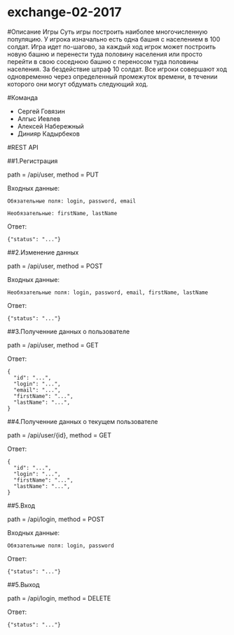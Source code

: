 # exchange-02-2017

#Описание Игры
Суть игры построить наиболее многочисленную популяцию.
У игрока изначально есть одна башня с населением в 100 солдат.
Игра идет по-шагово, за каждый ход игрок может построить новую башню и перенести туда половину населения или просто перейти в свою соседнюю башню с переносом туда половины населения. За бездействие штраф 10 солдат. 
Все игроки совершают ход одновременно через определенный промежуток времени, в течении которого они могут обдумать следующий ход.

#Команда
* Сергей Говязин
* Алгыс Иевлев
* Алексей Набережный
* Динияр Кадырбеков

#REST API

##1.Регистрация

  path = /api/user, method = PUT
  
  Входных данные: 
  
    Обязательные поля: login, password, email
    
    Необязательные: firstName, lastName
           
  Ответ:
    
    {"status": "..."}
    
##2.Изменение данных

  path = /api/user, method = POST
  
  Входных данные: 
    
    Необязательные поля: login, password, email, firstName, lastName
       
  Ответ:
    
    {"status": "..."}
    
##3.Полученние данных о пользователе

  path = /api/user, method = GET
  
  Ответ:
    
    {
      "id": "...",
      "login": "...",
      "email": "...",
      "firstName": "...",
      "lastName": "...",
    }
    
##4.Полученние данных о текущем пользователе

  path = /api/user/{id}, method = GET
       
  Ответ:
    
    {
      "id": "...",
      "login": "...",
      "firstName": "...",
      "lastName": "...",
    }
    
##5.Вход

  path = /api/login, method = POST
  
  Входных данные: 
    
    Обязательные поля: login, password
   
  Ответ:
    
    {"status": "..."}
    
 ##5.Выход

  path = /api/login, method = DELETE
   
  Ответ:
    
    {"status": "..."}





